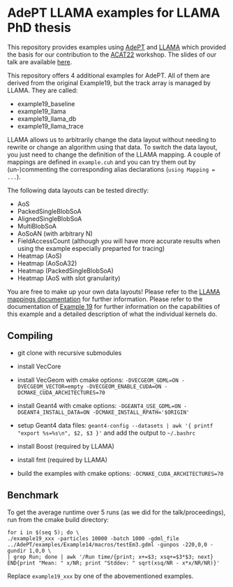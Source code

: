 # AdePT LLAMA examples for LLAMA PhD thesis

This repository provides examples using [AdePT](https://github.com/apt-sim/AdePT)
and [LLAMA](https://github.com/alpaka-group/llama)
which provided the basis for our contribution to the [ACAT22](https://indico.cern.ch/event/1106990/) workshop.
The slides of our talk are available [here](https://indico.cern.ch/event/1106990/contributions/4991259/).

This repository offers 4 additional examples for AdePT.
All of them are derived from the original Example19, but the track array is managed by LLAMA.
They are called:

- example19_baseline
- example19_llama
- example19_llama_db
- example19_llama_trace

LLAMA allows us to arbitrarily change the data layout without needing to rewrite or change an algorithm using that data.
To switch the data layout, you just need to change the definition of the LLAMA mapping.
A couple of mappings are defined in `example.cuh`
and you can try them out by (un-)commenting the corresponding alias declarations (`using Mapping = ...`).

The following data layouts can be tested directly:

* AoS
* PackedSingleBlobSoA
* AlignedSingleBlobSoA
* MultiBlobSoA
* AoSoAN (with arbitrary N)
* FieldAccessCount (although you will have more accurate results when using the example especially preparted for tracing)
* Heatmap (AoS)
* Heatmap (AoSoA32)
* Heatmap (PackedSingleBlobSoA)
* Heatmap (AoS with slot granularity)

You are free to make up your own data layouts!
Please refer to the [LLAMA mappings documentation](https://llama-doc.readthedocs.io/en/latest/pages/mappings.html)
for further information.
Please refer to the documentation of [Example 19](https://github.com/apt-sim/AdePT/tree/master/examples/Example19/README.md)
for further information on the capabilities of this example
and a detailed description of what the individual kernels do.

## Compiling

- git clone with recursive submodules

- install VecCore
- install VecGeom with cmake options: `-DVECGEOM_GDML=ON -DVECGEOM_VECTOR=empty -DVECGEOM_ENABLE_CUDA=ON -DCMAKE_CUDA_ARCHITECTURES=70`
- install Geant4 with cmake options: `-DGEANT4_USE_GDML=ON -DGEANT4_INSTALL_DATA=ON -DCMAKE_INSTALL_RPATH='$ORIGIN'`
- setup Geant4 data files: `geant4-config --datasets | awk '{ printf "export %s=%s\n", $2, $3 }'` and add the output to `~/.bashrc`
- install Boost (required by LLAMA)
- install fmt (required by LLAMA)
- build the examples with cmake options: `-DCMAKE_CUDA_ARCHITECTURES=70`

## Benchmark

To get the average runtime over 5 runs (as we did for the talk/proceedings),
run from the cmake build directory:
```
for i in $(seq 5); do \
./example19_xxx -particles 10000 -batch 1000 -gdml_file ../AdePT/examples/Example14/macros/testEm3.gdml -gunpos -220,0,0 -gundir 1,0,0 \
| grep Run; done | awk '/Run time/{print; x+=$3; xsq+=$3*$3; next} END{print "Mean: " x/NR; print "Stddev: " sqrt(xsq/NR - x*x/NR/NR)}'
```
Replace `example19_xxx` by one of the abovementioned examples.
